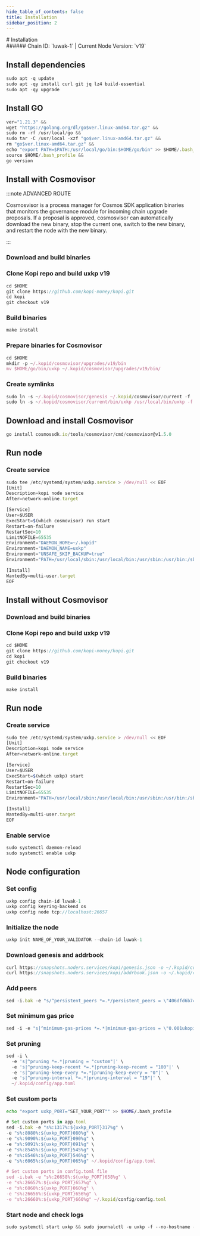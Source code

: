 ```yaml
---
hide_table_of_contents: false
title: Installation
sidebar_position: 2
---
```


<div class="h1-with-icon icon-kopi">
# Installation
</div>
###### Chain ID: `luwak-1` | Current Node Version: `v19`

## Install dependencies

```js
sudo apt -q update
sudo apt -qy install curl git jq lz4 build-essential
sudo apt -qy upgrade
```

## Install GO
```js
ver="1.21.3" &&
wget "https://golang.org/dl/go$ver.linux-amd64.tar.gz" &&
sudo rm -rf /usr/local/go &&
sudo tar -C /usr/local -xzf "go$ver.linux-amd64.tar.gz" &&
rm "go$ver.linux-amd64.tar.gz" &&
echo "export PATH=$PATH:/usr/local/go/bin:$HOME/go/bin" >> $HOME/.bash_profile &&
source $HOME/.bash_profile &&
go version
```

## Install with Cosmovisor
:::note ADVANCED ROUTE

Cosmosvisor is a process manager for Cosmos SDK application binaries that monitors the governance module for incoming chain upgrade proposals. If a proposal is approved, cosmosvisor can automatically download the new binary, stop the current one, switch to the new binary, and restart the node with the new binary.

:::
### Download and build binaries
### Clone Kopi repo and build uxkp v19
```js
cd $HOME
git clone https://github.com/kopi-money/kopi.git
cd kopi
git checkout v19
```

### Build binaries
```js
make install
```
### Prepare binaries for Cosmovisor
```js
cd $HOME
mkdir -p ~/.kopid/cosmovisor/upgrades/v19/bin
mv $HOME/go/bin/uxkp ~/.kopid/cosmovisor/upgrades/v19/bin/
```

### Create symlinks
```js
sudo ln -s ~/.kopid/cosmovisor/genesis ~/.kopid/cosmovisor/current -f
sudo ln -s ~/.kopid/cosmovisor/current/bin/uxkp /usr/local/bin/uxkp -f
```

## Download and install Cosmovisor
```js
go install cosmossdk.io/tools/cosmovisor/cmd/cosmovisor@v1.5.0
```

## Run node
### Create service
```js
sudo tee /etc/systemd/system/uxkp.service > /dev/null << EOF
[Unit]
Description=kopi node service
After=network-online.target

[Service]
User=$USER
ExecStart=$(which cosmovisor) run start
Restart=on-failure
RestartSec=10
LimitNOFILE=65535
Environment="DAEMON_HOME=~/.kopid"
Environment="DAEMON_NAME=uxkp"
Environment="UNSAFE_SKIP_BACKUP=true"
Environment="PATH=/usr/local/sbin:/usr/local/bin:/usr/sbin:/usr/bin:/sbin:/bin:/usr/games:/usr/local/games:/snap/bin:~/.kopid/cosmovisor/current/bin"

[Install]
WantedBy=multi-user.target
EOF
```

## Install without Cosmovisor

### Download and build binaries
### Clone Kopi repo and build uxkp v19
```js
cd $HOME
git clone https://github.com/kopi-money/kopi.git
cd kopi
git checkout v19
```

### Build binaries
```js
make install
```

## Run node
### Create service
```js
sudo tee /etc/systemd/system/uxkp.service > /dev/null << EOF
[Unit]
Description=kopi node service
After=network-online.target

[Service]
User=$USER
ExecStart=$(which uxkp) start
Restart=on-failure
RestartSec=10
LimitNOFILE=65535
Environment="PATH=/usr/local/sbin:/usr/local/bin:/usr/sbin:/usr/bin:/sbin:/bin:/usr/games:/usr/local/games:/snap/bin"

[Install]
WantedBy=multi-user.target
EOF
```

### Enable service
```js
sudo systemctl daemon-reload
sudo systemctl enable uxkp
```

## Node configuration
### Set config
```js
uxkp config chain-id luwak-1
uxkp config keyring-backend os
uxkp config node tcp://localhost:26657
```

### Initialize the node
```js
uxkp init NAME_OF_YOUR_VALIDATOR --chain-id luwak-1
```

### Download genesis and addrbook
```js
curl https://snapshots.noders.services/kopi/genesis.json -o ~/.kopid/config/genesis.json
curl https://snapshots.noders.services/kopi/addrbook.json -o ~/.kopid/config/addrbook.json
```
### Add peers
```js
sed -i.bak -e "s/^persistent_peers *=.*/persistent_peers = \"406dfd6b74324722137c38c8a70dfacee45bac01@kopi-rpc.noders.services:30756\"/" ~/.kopid/config/config.toml
```

### Set minimum gas price
```js
sed -i -e "s|^minimum-gas-prices *=.*|minimum-gas-prices = \"0.001ukopi\"|" ~/.kopid/config/app.toml
```
### Set pruning
```js
sed -i \
  -e 's|^pruning *=.*|pruning = "custom"|' \
  -e 's|^pruning-keep-recent *=.*|pruning-keep-recent = "100"|' \
  -e 's|^pruning-keep-every *=.*|pruning-keep-every = "0"|' \
  -e 's|^pruning-interval *=.*|pruning-interval = "19"|' \
  ~/.kopid/config/app.toml
```

### Set custom ports

```bash
echo "export uxkp_PORT="SET_YOUR_PORT"" >> $HOME/.bash_profile
```

```js
# Set custom ports in app.toml
sed -i.bak -e "s%:1317%:${uxkp_PORT}317%g" \
-e "s%:8080%:${uxkp_PORT}080%g" \
-e "s%:9090%:${uxkp_PORT}090%g" \
-e "s%:9091%:${uxkp_PORT}091%g" \
-e "s%:8545%:${uxkp_PORT}545%g" \
-e "s%:8546%:${uxkp_PORT}546%g" \
-e "s%:6065%:${uxkp_PORT}065%g" ~/.kopid/config/app.toml

# Set custom ports in config.toml file
sed -i.bak -e "s%:26658%:${uxkp_PORT}658%g" \
-e "s%:26657%:${uxkp_PORT}657%g" \
-e "s%:6060%:${uxkp_PORT}060%g" \
-e "s%:26656%:${uxkp_PORT}656%g" \
-e "s%:26660%:${uxkp_PORT}660%g" ~/.kopid/config/config.toml
```

### Start node and check logs
```js
sudo systemctl start uxkp && sudo journalctl -u uxkp -f --no-hostname -o cat
```
